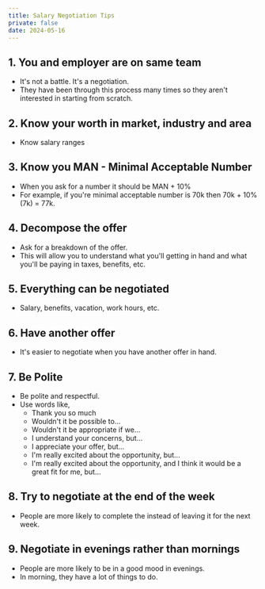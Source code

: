 ```yaml
---
title: Salary Negotiation Tips
private: false
date: 2024-05-16
---
```


## 1. You and employer are on same team

- It's not a battle. It's a negotiation.
- They have been through this process many times so they aren't interested in starting from scratch.

## 2. Know your worth in market, industry and area

- Know salary ranges

## 3. Know you MAN - Minimal Acceptable Number

- When you ask for a number it should be MAN + 10%
- For example, if you're minimal acceptable number is 70k then 70k + 10% (7k) = 77k.

## 4. Decompose the offer

- Ask for a breakdown of the offer.
- This will allow you to understand what you'll getting in hand and what you'll be paying in taxes, benefits, etc.

## 5. Everything can be negotiated

- Salary, benefits, vacation, work hours, etc.

## 6. Have another offer

- It's easier to negotiate when you have another offer in hand.

## 7. Be Polite

- Be polite and respectful.
- Use words like,
  - Thank you so much
  - Wouldn't it be possible to...
  - Wouldn't it be appropriate if we...
  - I understand your concerns, but...
  - I appreciate your offer, but...
  - I'm really excited about the opportunity, but...
  - I'm really excited about the opportunity, and I think it would be a great fit for me, but...

## 8. Try to negotiate at the end of the week

- People are more likely to complete the instead of leaving it for the next week.

## 9. Negotiate in evenings rather than mornings

- People are more likely to be in a good mood in evenings.
- In morning, they have a lot of things to do.
